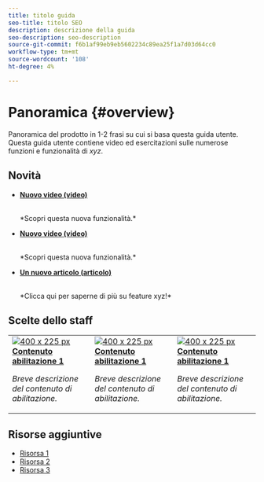 ```yaml
---
title: titolo guida
seo-title: titolo SEO
description: descrizione della guida
seo-description: seo-description
source-git-commit: f6b1af99eb9eb5602234c89ea25f1a7d03d64cc0
workflow-type: tm+mt
source-wordcount: '108'
ht-degree: 4%

---
```



# Panoramica {#overview}

Panoramica del prodotto in 1-2 frasi su cui si basa questa guida utente. Questa guida utente contiene video ed esercitazioni sulle numerose funzioni e funzionalità di *xyz*.

## Novità

* **[Nuovo video (video)](README.md)**

   <br>
   *Scopri questa nuova funzionalità.*

* **[Nuovo video (video)](README.md)**

   <br>
   *Scopri questa nuova funzionalità.*

* **[Un nuovo articolo (articolo)](README.md)**

   <br>
   *Clicca qui per saperne di più su feature xyz!*

## Scelte dello staff

<table>
<tr>
  <td>
    <a href="#">
      <img alt="400 x 225 px" src="myimage.png" />
    </a>
    <div>
      <a href="#">
    <strong>Contenuto abilitazione 1</strong>
    </a>
    </div>
    <p>
    <em>Breve descrizione del contenuto di abilitazione.</em>
    <p>
  </td>
   <td>
    <a href="#">
      <img alt="400 x 225 px" src="myimage.png" />
    </a>
    <div>
      <a href="#">
    <strong>Contenuto abilitazione 1</strong>
    </a>
    </div>
    <p>
    <em>Breve descrizione del contenuto di abilitazione.</em>
    <p>
  </td>
  <td>
    <a href="#">
      <img alt="400 x 225 px" src="myimage.png" />
    </a>
    <div>
      <a href="#">
    <strong>Contenuto abilitazione 1</strong>
    </a>
    </div>
    <p>
    <em>Breve descrizione del contenuto di abilitazione.</em>
    <p>
  </td>
</tr>
</table>

## Risorse aggiuntive

* [Risorsa 1](README.md)
* [Risorsa 2](README.md)
* [Risorsa 3](README.md)
